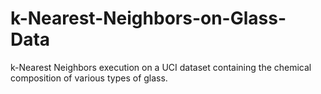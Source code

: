 # k-Nearest-Neighbors-on-Glass-Data
k-Nearest Neighbors execution on a UCI dataset containing the chemical composition of various types of glass.
